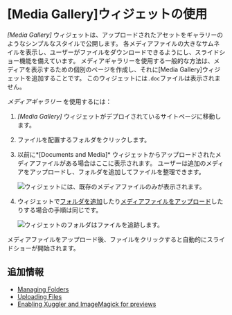 # [Media Gallery]ウィジェットの使用

*[Media Gallery]* ウィジェットは、アップロードされたアセットをギャラリーのようなシンプルなスタイルで公開します。 各メディアファイルの大きなサムネイルを表示し、ユーザーがファイルをダウンロードできるようにし、スライドショー機能を備えています。 メディアギャラリーを使用する一般的な方法は、メディアを表示するための個別のページを作成し、それに[Media Gallery]ウィジェットを追加することです。 このウィジェットには`.doc`ファイルは表示されません。

*メディアギャラリー* を使用するには：

1.  *[Media Gallery]* ウィジェットがデプロイされているサイトページに移動します。

2.  ファイルを配置するフォルダをクリックします。

3.  以前に*[Documents and Media]* ウィジェットからアップロードされたメディアファイルがある場合はここに表示されます。 ユーザーは追加のメディアをアップロードし、フォルダを追加してファイルを整理できます。

    ![ウィジェットには、既存のメディアファイルのみが表示されます。](./using-the-media-gallery-widget/images/01.png)

4.  ウィジェットで[フォルダを追加](./../../uploading-and-managing/creating-folders.md#adding-a-folder)したり[メディアファイルをアップロード](../../uploading-and-managing/uploading-files.md)したりする場合の手順は同じです。

    ![ウィジェットのフォルダはファイルを追跡します。](./using-the-media-gallery-widget/images/02.png)

メディアファイルをアップロード後、ファイルをクリックすると自動的にスライドショーが開始されます。

## 追加情報

  - [Managing Folders](../../uploading-and-managing/creating-folders.md)
  - [Uploading Files](../../uploading-and-managing/uploading-files.md)
  - [Enabling Xuggler and ImageMagick for previews](../../../../system-administration/using-the-server-administration-panel/configuring-external-services.md)
